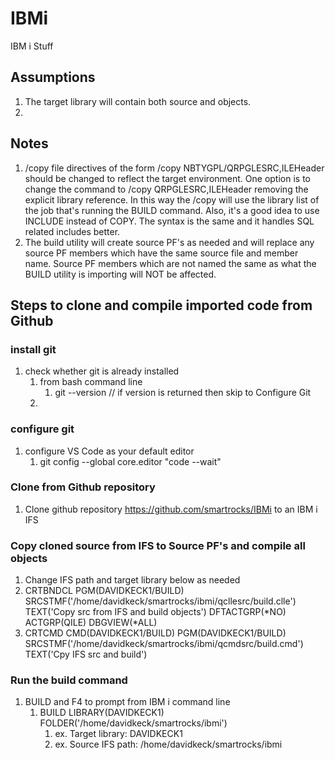 # IBMi
IBM  i Stuff

## Assumptions
1. The target library will contain both source and objects.
2. 

## Notes
1. /copy file directives of the form /copy NBTYGPL/QRPGLESRC,ILEHeader should be changed to reflect the target environment. One option is to change the command to /copy QRPGLESRC,ILEHeader removing the explicit library reference. In this way the /copy will use the library list of the job that's running the BUILD command. Also, it's a good idea to use INCLUDE instead of COPY. The syntax is the same and it handles SQL related includes better.
1. The build utility will create source PF's as needed and will replace any source PF members which have the same source file and member name. Source PF members which are not named the same as what the BUILD utility is importing will NOT be affected.

## Steps to clone and compile imported code from Github

### install git
1. check whether git is already installed
    1. from bash command line 
        1. git --version    // if version is returned then skip to Configure Git
    1. 

### configure git
1. configure VS Code as your default editor
    1. git config --global core.editor "code --wait"

### Clone from Github repository
1. Clone github repository https://github.com/smartrocks/IBMi to an IBM i IFS

### Copy cloned source from IFS to Source PF's and compile all objects
1.  Change IFS path and target library below as needed
1.  CRTBNDCL PGM(DAVIDKECK1/BUILD) 
    SRCSTMF('/home/davidkeck/smartrocks/ibmi/qcllesrc/build.clle') 
    TEXT('Copy src from IFS and build objects') DFTACTGRP(*NO) 
    ACTGRP(QILE) DBGVIEW(*ALL)                                        
1.  CRTCMD CMD(DAVIDKECK1/BUILD) PGM(DAVIDKECK1/BUILD) 
    SRCSTMF('/home/davidkeck/smartrocks/ibmi/qcmdsrc/build.cmd') 
    TEXT('Cpy IFS src and build') 

### Run the build command    

1. BUILD and F4 to prompt from IBM i command line
    1. BUILD LIBRARY(DAVIDKECK1) FOLDER('/home/davidkeck/smartrocks/ibmi')
        1.  ex. Target library:  DAVIDKECK1
        1.  ex. Source IFS path: /home/davidkeck/smartrocks/ibmi
